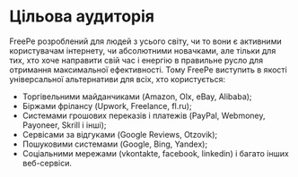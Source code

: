 # Цільова аудиторія

FreePe розроблений для людей з усього світу, чи то вони є активними користувачам інтернету, чи абсолютними новачками, але тільки для тих, хто хоче направити свій час і енергію в правильне русло для отримання максимальної ефективності. Тому FreePe виступить в якості універсальної альтернативи для всіх, хто користується:
 * Торгівельними майданчиками (Amazon, Olx, eBay, Alibaba);
 * Біржами фрілансу (Upwork, Freelance, fl.ru);
 * Системами грошових переказів і платежів (PayPal, Webmoney, Payoneer, Skrill і інші);
 * Сервісами за відгуками (Google Reviews, Otzovik);
 * Пошуковими системами (Google, Bing, Yandex);
 * Соціальними мережами (vkontakte, facebook, linkedin) і багато інших веб-сервіси.

